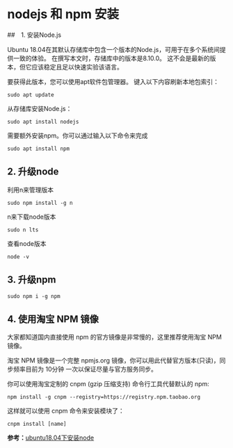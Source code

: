 # nodejs 和 npm 安装

##　1. 安装Node.js

Ubuntu 18.04在其默认存储库中包含一个版本的Node.js，可用于在多个系统间提供一致的体验。 在撰写本文时，存储库中的版本是8.10.0。 这不会是最新的版本，但它应该稳定且足以快速实验该语言。

要获得此版本，您可以使用apt软件包管理器。 键入以下内容刷新本地包索引：

`sudo apt update`

从存储库安装Node.js：

`sudo apt install nodejs`

需要额外安装npm。你可以通过输入以下命令来完成

`sudo apt install npm`

## 2. 升级node

利用n来管理版本

`sudo npm install -g n`

n来下载node版本

`sudo n lts`

查看node版本

`node -v`

## 3. 升级npm

`sudo npm i -g npm`

## 4. 使用淘宝 NPM 镜像

大家都知道国内直接使用 npm 的官方镜像是非常慢的，这里推荐使用淘宝 NPM 镜像。

淘宝 NPM 镜像是一个完整 npmjs.org 镜像，你可以用此代替官方版本(只读)，同步频率目前为 10分钟 一次以保证尽量与官方服务同步。

你可以使用淘宝定制的 cnpm (gzip 压缩支持) 命令行工具代替默认的 npm:

```shell
npm install -g cnpm --registry=https://registry.npm.taobao.org
```

这样就可以使用 cnpm 命令来安装模块了：

```shell
cnpm install [name]
```

**参考：**[ubuntu18.04下安装node](https://www.cnblogs.com/guanine/p/9392411.html)